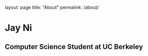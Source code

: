 layout: page
title: "About"
permalink: /about/

# Jay Ni
## Computer Science Student at UC Berkeley

